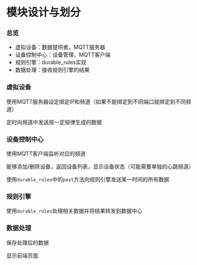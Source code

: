 # 模块设计与划分

### 总览

- 虚拟设备：数据提供者，MQTT服务器
- 设备控制中心：设备管理，MQTT客户端
- 规则引擎：durable_rules实现
- 数据处理：接收规则引擎的结果

### 虚拟设备

使用MQTT服务器设定绑定IP和频道（如果不能绑定到不同端口就绑定到不同频道）

定时向频道中发送按一定规律生成的数据

### 设备控制中心

使用MQTT客户端监听对应的频道

能够添加/删除设备，返回设备列表，显示设备状态（可能需要单独的心跳频道）

使用`durable_rules`中的`post`方法向规则引擎发送某一时间的所有数据

### 规则引擎

使用`durable_rules`处理相关数据并将结果转发到数据中心

### 数据处理

保存处理后的数据

显示前端页面

